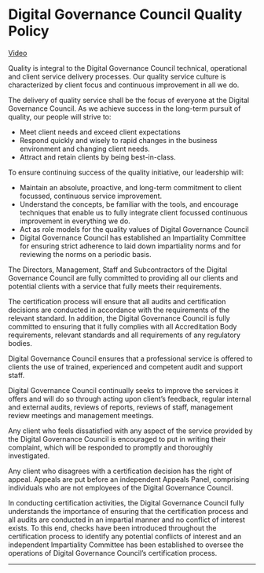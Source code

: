# Digital Governance Council Quality Policy

[Video](https://youtu.be/QCejABKcM1U)

Quality is integral to the Digital Governance Council technical, operational and client service delivery processes. Our quality service culture is characterized by client focus and continuous improvement in all we do.

The delivery of quality service shall be the focus of everyone at the Digital Governance Council. As we achieve success in the long-term pursuit of quality, our people will strive to:

* Meet client needs and exceed client expectations
* Respond quickly and wisely to rapid changes in the business environment and changing client needs.
* Attract and retain clients by being best-in-class.  

To ensure continuing success of the quality initiative, our leadership will:

* Maintain an absolute, proactive, and long-term commitment to client focussed, continuous service improvement.
* Understand the concepts, be familiar with the tools, and encourage techniques that enable us to fully integrate client focussed continuous improvement in everything we do.
* Act as role models for the quality values of Digital Governance Council
* Digital Governance Council has established an Impartiality Committee for ensuring strict adherence to laid down impartiality norms and for reviewing the norms on a periodic basis.

The Directors, Management, Staff and Subcontractors of the Digital Governance Council are fully committed to providing all our clients and potential clients with a service that fully meets their requirements.

The certification process will ensure that all audits and certification decisions are conducted in accordance with the requirements of the relevant standard. In addition, the Digital Governance Council is fully committed to ensuring that it fully complies with all Accreditation Body requirements, relevant standards and all requirements of any regulatory bodies.

Digital Governance Council ensures that a professional service is offered to clients the use of trained, experienced and competent audit and support staff.

Digital Governance Council continually seeks to improve the services it offers and will do so through acting upon client’s feedback, regular internal and external audits, reviews of reports, reviews of staff, management review meetings and management meetings.

Any client who feels dissatisfied with any aspect of the service provided by the Digital Governance Council is encouraged to put in writing their complaint, which will be responded to promptly and thoroughly investigated.

Any client who disagrees with a certification decision has the right of appeal. Appeals are put before an independent Appeals Panel, comprising individuals who are not employees of the Digital Governance Council.

In conducting certification activities, the Digital Governance Council fully understands the importance of ensuring that the certification process and all audits are conducted in an impartial manner and no conflict of interest exists. To this end, checks have been introduced throughout the certification process to identify any potential conflicts of interest and an independent Impartiality Committee has been established to oversee the operations of Digital Governance Council’s certification process.

***

